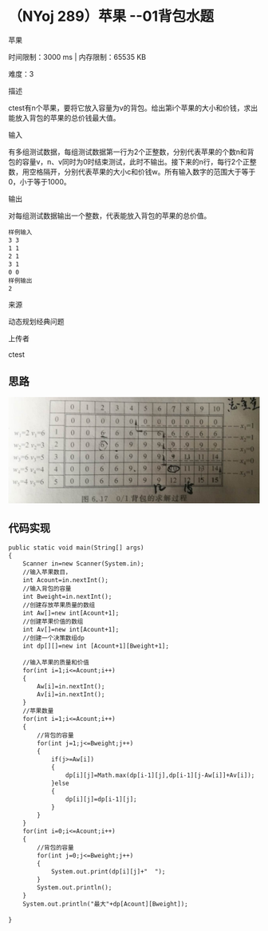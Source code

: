 # （NYoj 289）苹果 --01背包水题
苹果 

时间限制：3000 ms | 内存限制：65535 KB 

难度：3 

描述 

ctest有n个苹果，要将它放入容量为v的背包。给出第i个苹果的大小和价钱，求出能放入背包的苹果的总价钱最大值。

输入 

有多组测试数据，每组测试数据第一行为2个正整数，分别代表苹果的个数n和背包的容量v，n、v同时为0时结束测试，此时不输出。接下来的n行，每行2个正整数，用空格隔开，分别代表苹果的大小c和价钱w。所有输入数字的范围大于等于0，小于等于1000。 

输出 

对每组测试数据输出一个整数，代表能放入背包的苹果的总价值。 

	样例输入 
	3 3 
	1 1 
	2 1 
	3 1 
	0 0 
	样例输出 
	2
来源 

动态规划经典问题 

上传者 

ctest

## 思路
![](https://github.com/Azcy/Algorithm/blob/master/%E5%8D%97%E9%98%B3OJ/image/01%E8%83%8C%E5%8C%85%E9%97%AE%E9%A2%98%E5%8A%A8%E6%80%81%E8%A7%84%E5%88%92.jpg)

## 代码实现

	public static void main(String[] args)
	{
		Scanner in=new Scanner(System.in);
		//输入苹果数目，
		int Acount=in.nextInt();
		//输入背包的容量
		int Bweight=in.nextInt();
		//创建存放苹果质量的数组
		int Aw[]=new int[Acount+1];
		//创建苹果价值的数组
		int Av[]=new int[Acount+1];
		//创建一个决策数组dp
		int dp[][]=new int [Acount+1][Bweight+1];
		
		//输入苹果的质量和价值
		for(int i=1;i<=Acount;i++)
		{
			Aw[i]=in.nextInt();
			Av[i]=in.nextInt();
		}
		//苹果数量
		for(int i=1;i<=Acount;i++)
		{
			//背包的容量
			for(int j=1;j<=Bweight;j++)
			{
				if(j>=Aw[i])
				{
					dp[i][j]=Math.max(dp[i-1][j],dp[i-1][j-Aw[i]]+Av[i]);
				}else
				{
					dp[i][j]=dp[i-1][j];
				}
			}
		}
		for(int i=0;i<=Acount;i++)
		{
			//背包的容量
			for(int j=0;j<=Bweight;j++)
			{
				System.out.print(dp[i][j]+"  ");
			}
			System.out.println();
		}
		System.out.println("最大"+dp[Acount][Bweight]);
		
	}